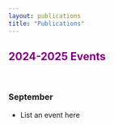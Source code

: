 ```yaml
---
layout: publications
title: "Publications"
---
```

<style>
purple {
  color: purple;
}

red {
  color: red;
}

green {
  color: lightgreen;
}
</style>

## <purple>2024-2025 Events</purple>

<br/>

### September 
* List an event here 


